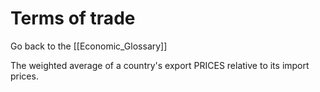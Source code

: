 # Terms of trade

Go back to the [[Economic_Glossary]]


The weighted average of a country's export PRICES relative to its import prices.

